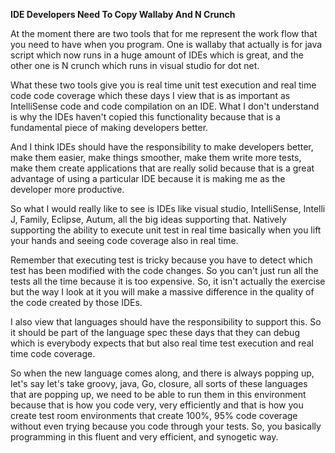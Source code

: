 **IDE Developers Need To Copy Wallaby And N Crunch**

At the moment there are two tools that for me represent the work flow that you need to have when you program. One is wallaby that actually is for java script which now runs in a huge amount of IDEs which is great, and the other one is N crunch which runs in visual studio for dot net.

What these two tools give you is real time unit test execution and real time code code coverage which these days I view that is as important as IntelliSense code and code compilation on an IDE. What I don't understand is why the IDEs haven't copied this functionality because that is a fundamental piece of making developers better.

And I think IDEs should have the responsibility to make developers better, make them easier, make things smoother, make them write more tests, make them create applications that are really solid because that is a great advantage of using a particular IDE because it is making me as the developer more productive.

So what I would really like to see is IDEs like visual studio, IntelliSense, Intelli J, Family, Eclipse, Autum, all the big ideas supporting that. Natively supporting the ability to execute unit test in real time basically when you lift your hands and seeing code coverage also in real time.

Remember that executing test is tricky because you have to detect which test has been modified with the code changes. So you can't just run all the tests all the time because it is too expensive. So, it isn't actually the exercise but the way I look at it you will make a massive difference in the quality of the code created by those IDEs.

I also view that languages should have the responsibility to support this. So it should be part of the language spec these days that they can debug which is everybody expects that but also real time test execution and real time code coverage.

So when the new language comes along, and there is always popping up, let's say let's take groovy, java, Go, closure, all sorts of these languages that are popping up, we need to be able to run them in this environment because that is how you code very, very efficiently and that is how you create test room environments that create 100%, 95% code coverage without even trying because you code through your tests. So, you basically programming in this fluent and very efficient, and synogetic way.